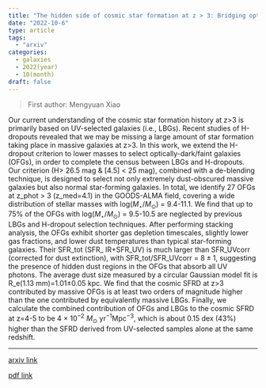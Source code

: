 ```yaml
---
title: "The hidden side of cosmic star formation at z > 3: Bridging optically-dark and Lyman break galaxies with GOODS-ALMA"
date: "2022-10-6"
type: article
tags:
  - "arxiv"
categories:
  - galaxies
  - 2022(year)
  - 10(month)
draft: false
---
```

> First author: Mengyuan Xiao

 Our current understanding of the cosmic star formation history at z>3 is
primarily based on UV-selected galaxies (i.e., LBGs). Recent studies of
H-dropouts revealed that we may be missing a large amount of star formation
taking place in massive galaxies at z>3. In this work, we extend the H-dropout
criterion to lower masses to select optically-dark/faint galaxies (OFGs), in
order to complete the census between LBGs and H-dropouts. Our criterion (H>
26.5 mag & [4.5] < 25 mag), combined with a de-blending technique, is designed
to select not only extremely dust-obscured massive galaxies but also normal
star-forming galaxies. In total, we identify 27 OFGs at z_phot > 3 (z_med=4.1)
in the GOODS-ALMA field, covering a wide distribution of stellar masses with
log($M_{\star}$/$M_{\odot}$) = 9.4-11.1. We find that up to 75% of the OFGs
with log($M_{\star}$/$M_{\odot}$) = 9.5-10.5 are neglected by previous LBGs and
H-dropout selection techniques. After performing stacking analysis, the OFGs
exhibit shorter gas depletion timescales, slightly lower gas fractions, and
lower dust temperatures than typical star-forming galaxies. Their SFR_tot (SFR_
IR+SFR_UV) is much larger than SFR_UVcorr (corrected for dust extinction), with
SFR_tot/SFR_UVcorr = $8\pm1$, suggesting the presence of hidden dust regions in
the OFGs that absorb all UV photons. The average dust size measured by a
circular Gaussian model fit is R_e(1.13 mm)=1.01$\pm$0.05 kpc. We find that the
cosmic SFRD at z>3 contributed by massive OFGs is at least two orders of
magnitude higher than the one contributed by equivalently massive LBGs.
Finally, we calculate the combined contribution of OFGs and LBGs to the cosmic
SFRD at z=4-5 to be 4 $\times$ 10$^{-2}$ $M_{\odot}$ yr$^{-1}$Mpc$^{-3}$, which
is about 0.15 dex (43%) higher than the SFRD derived from UV-selected samples
alone at the same redshift.

---
[arxiv link](http://arxiv.org/abs/2210.03135v1)

[pdf link](http://arxiv.org/pdf/2210.03135v1)